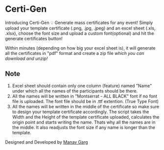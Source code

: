 # Certi-Gen

Introducing Certi-Gen 💡
Generate mass certificates for any event! Simply upload your template certificate (.png, .jpg, .jpeg) and an excel sheet (.xls, .xlsx), choose the font size and upload a custom font(optional) and hit the generate certificates button!

Within minutes (depending on how big your excel sheet is), it will generate all the certificates in "pdf" format and create a zip file _which you can download and unzip!_

## Note

1. Excel sheet should contain only one column (feature) named "Name" under which all the names of the participants should be there.
2. All the names will be written in "Montserrat - ALL BLACK" font if no font file is uploaded. The font file should be in .ttf extention. (True Type Font)
3. All the names will be written in the middle of the certificate so make sure to design your template certificate accordingly. The script takes the Width and the Height of the template certificate uploaded, calculates the origin point and starts writing the name. Thats why all the names are in the middle. It also readjusts the font size if any name is longer than the template.

Designed and Developed by [Manav Garg](https://github.com/manavvgarg)
